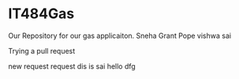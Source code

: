 # IT484Gas
Our Repository for our gas applicaiton.
Sneha
Grant Pope
vishwa
sai

Trying a pull request

new request
request
dis is sai
hello
dfg
